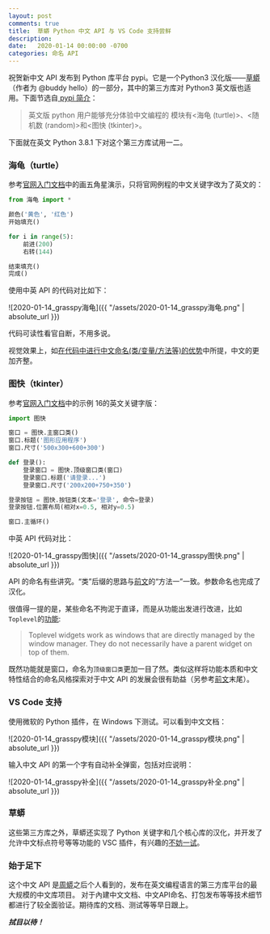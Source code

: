 ```yaml
---
layout: post
comments: true
title:  草蟒 Python 中文 API 与 VS Code 支持尝鲜
description: 
date:   2020-01-14 00:00:00 -0700
categories: 命名 API
---
```


祝贺新中文 API 发布到 Python 库平台 pypi。它是一个Python3 汉化版——[草蟒](https://www.grasspy.cn/)（作者为 @buddy hello）的一部分，其中的第三方库对 Python3 英文版也适用。下面节选自[ pypi 简介](https://pypi.org/project/grasspy-modules/)：

> 英文版 python 用户能够充分体验中文编程的 模块有<海龟 (turtle)>、<随机数 (random)>和<图快 (tkinter)>。

下面就在英文 Python 3.8.1 下对这个第三方库试用一二。

### 海龟（turtle）

参考[官网入门文档](https://www.grasspy.cn/a/zhinan/2019/1229/771.html)中的画五角星演示，只将官网例程的中文关键字改为了英文的：
```python
from 海龟 import *

颜色('黄色', '红色')
开始填充()

for i in range(5):
    前进(200)
    右转(144)

结束填充()
完成()
```

使用中英 API 的代码对比如下：

![2020-01-14_grasspy海龟]({{ "/assets/2020-01-14_grasspy海龟.png" | absolute_url }})

代码可读性看官自断，不用多说。

视觉效果上，如[在代码中进行中文命名(类/变量/方法等)的优势](https://zhuanlan.zhihu.com/p/40098652)中所提，中文的更加齐整。

### 图快（tkinter）

参考[官网入门文档](https://www.grasspy.cn/a/keji/2020/0101/777.html)中的示例 16的英文关键字版：
```python
import 图快

窗口 = 图快.主窗口类()
窗口.标题('图形应用程序')
窗口.尺寸('500x300+600+300')

def 登录():
    登录窗口 = 图快.顶级窗口类(窗口)
    登录窗口.标题('请登录...')
    登录窗口.尺寸('200x200+750+350')

登录按钮 = 图快.按钮类(文本='登录', 命令=登录)
登录按钮.位置布局(相对x=0.5, 相对y=0.5)

窗口.主循环()
```

中英 API 代码对比：

![2020-01-14_grasspy图快]({{ "/assets/2020-01-14_grasspy图快.png" | absolute_url }})

API 的命名有些讲究。“类”后缀的思路与[前文](https://zhuanlan.zhihu.com/p/93924862)的“方法一”一致。参数命名也完成了汉化。

很值得一提的是，某些命名不拘泥于直译，而是从功能出发进行改进，比如`Toplevel`的[功能](https://www.tutorialspoint.com/python/tk_toplevel.htm):

> Toplevel widgets work as windows that are directly managed by the window manager. They do not necessarily have a parent widget on top of them.

既然功能就是窗口，命名为`顶级窗口类`更加一目了然。类似这样将功能本质和中文特性结合的命名风格探索对于中文 API 的发展会很有助益（另参考[前文](https://zhuanlan.zhihu.com/p/30905033)末尾）。

### VS Code 支持

使用微软的 Python 插件，在 Windows 下测试。可以看到中文文档：

![2020-01-14_grasspy模块]({{ "/assets/2020-01-14_grasspy模块.png" | absolute_url }})

输入中文 API 的第一个字有自动补全弹窗，包括对应说明：

![2020-01-14_grasspy补全]({{ "/assets/2020-01-14_grasspy补全.png" | absolute_url }})

### 草蟒

这些第三方库之外，草蟒还实现了 Python 关键字和几个核心库的汉化，并开发了允许中文标点符号等等功能的 VSC 插件，有兴趣的[不妨一试](https://www.grasspy.cn/a/zhinan/2019/1229/771.html)。

### 始于足下

这个中文 API 是[周蟒](https://github.com/gasolin/zhpy/)之后个人看到的，发布在英文编程语言的第三方库平台的最大规模的中文库项目。
对于內建中文文档、中文API命名、打包发布等等技术细节都进行了较全面验证。期待库的文档、测试等等早日跟上。

***拭目以待！***